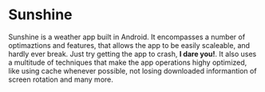 # Sunshine

Sunshine is a weather app built in Android. It encompasses a number of optimaztions and features, that allows the app to be easily 
scaleable, and hardly ever break. Just try getting the app to crash, **I dare you!**. It also uses a multitude of techniques that
make the app operations highy optimized, like using cache whenever possible, not losing downloaded informantion of screen rotation and many more.
